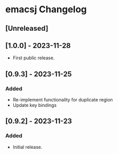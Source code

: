 <!-- Keep a Changelog guide -> https://keepachangelog.com -->

# emacsj Changelog

## [Unreleased]

## [1.0.0] - 2023-11-28

- First public release.

## [0.9.3] - 2023-11-25

### Added
 
- Re-implement functionality for duplicate region
- Update key bindings

## [0.9.2] - 2023-11-23

### Added

- Initial release.
